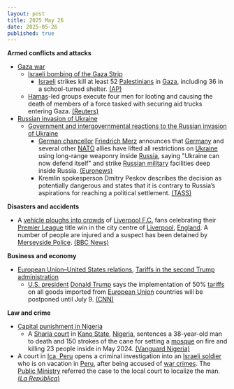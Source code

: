 ```yaml
---
layout: post
title: 2025 May 26
date: 2025-05-26
published: true
---
```



**Armed conflicts and attacks**

* [Gaza war](https://en.wikipedia.org/wiki/Gaza_war "Gaza war")
  + [Israeli bombing of the Gaza Strip](https://en.wikipedia.org/wiki/Israeli_bombing_of_the_Gaza_Strip "Israeli bombing of the Gaza Strip")
    - [Israeli](https://en.wikipedia.org/wiki/Israel "Israel") strikes kill at least 52 [Palestinians](https://en.wikipedia.org/wiki/Palestinians "Palestinians") in [Gaza](https://en.wikipedia.org/wiki/Gaza_Strip "Gaza Strip"), including 36 in a school-turned shelter. [(AP)](https://apnews.com/article/israel-palestinians-hamas-war-news-05-26-2025-6a7285f144a3619e8239138e6883b3b6)
  + [Hamas](https://en.wikipedia.org/wiki/Hamas "Hamas")-led groups execute four men for looting and causing the death of members of a force tasked with securing aid trucks entering Gaza. [(Reuters)](https://www.reuters.com/world/middle-east/hamas-led-groups-execute-four-looting-aid-trucks-amid-some-gaza-dissent-2025-05-26/)
* [Russian invasion of Ukraine](https://en.wikipedia.org/wiki/Russian_invasion_of_Ukraine "Russian invasion of Ukraine")
  + [Government and intergovernmental reactions to the Russian invasion of Ukraine](https://en.wikipedia.org/wiki/Government_and_intergovernmental_reactions_to_the_Russian_invasion_of_Ukraine "Government and intergovernmental reactions to the Russian invasion of Ukraine")
    - [German chancellor](https://en.wikipedia.org/wiki/Chancellor_of_Germany "Chancellor of Germany") [Friedrich Merz](https://en.wikipedia.org/wiki/Friedrich_Merz "Friedrich Merz") announces that [Germany](https://en.wikipedia.org/wiki/Germany "Germany") and several other [NATO](https://en.wikipedia.org/wiki/NATO "NATO") allies have lifted all restrictions on [Ukraine](https://en.wikipedia.org/wiki/Ukraine "Ukraine") using long-range weaponry inside [Russia](https://en.wikipedia.org/wiki/Russia "Russia"), saying "Ukraine can now defend itself" and strike [Russian military](https://en.wikipedia.org/wiki/Russian_Armed_Forces "Russian Armed Forces") facilities deep inside Russia. [(Euronews)](https://www.euronews.com/2025/05/26/western-allies-lift-ukraines-restrictions-on-long-range-weapons-says-merz)
    - Kremlin spokesperson Dmitry Peskov describes the decision as potentially dangerous and states that it is contrary to Russia’s aspirations for reaching a political settlement. [(TASS)](https://tass.com/politics/1963611)

**Disasters and accidents**

* A [vehicle ploughs into crowds](https://en.wikipedia.org/wiki/2025_Liverpool_car_incident "2025 Liverpool car incident") of [Liverpool F.C.](https://en.wikipedia.org/wiki/Liverpool_F.C. "Liverpool F.C.") fans celebrating their [Premier League](https://en.wikipedia.org/wiki/Premier_League "Premier League") title win in the city centre of [Liverpool](https://en.wikipedia.org/wiki/Liverpool "Liverpool"), [England](https://en.wikipedia.org/wiki/England "England"). A number of people are injured and a suspect has been detained by [Merseyside Police](https://en.wikipedia.org/wiki/Merseyside_Police "Merseyside Police"). [(BBC News)](https://www.bbc.co.uk/news/live/cn5xnlkegz0t)

**Business and economy**

* [European Union–United States relations](https://en.wikipedia.org/wiki/European_Union%E2%80%93United_States_relations "European Union–United States relations"), [Tariffs in the second Trump administration](https://en.wikipedia.org/wiki/Tariffs_in_the_second_Trump_administration "Tariffs in the second Trump administration")
  + [U.S. president](https://en.wikipedia.org/wiki/President_of_the_United_States "President of the United States") [Donald Trump](https://en.wikipedia.org/wiki/Donald_Trump "Donald Trump") says the implementation of 50% [tariffs](https://en.wikipedia.org/wiki/Tariff "Tariff") on all goods imported from [European Union](https://en.wikipedia.org/wiki/European_Union "European Union") countries will be postponed until July 9. [(CNN)](https://edition.cnn.com/2025/05/25/business/trump-eu-tariff-delay?iid=cnn_buildContentRecirc_end_recirc)

**Law and crime**

* [Capital punishment in Nigeria](https://en.wikipedia.org/wiki/Capital_punishment_in_Nigeria "Capital punishment in Nigeria")
  + A [Sharia court](https://en.wikipedia.org/wiki/Sharia_court "Sharia court") in [Kano State](https://en.wikipedia.org/wiki/Kano_State "Kano State"), [Nigeria](https://en.wikipedia.org/wiki/Nigeria "Nigeria"), sentences a 38-year-old man to death and 150 strokes of the cane for setting a [mosque](https://en.wikipedia.org/wiki/Mosque "Mosque") on fire and killing 23 people inside in May 2024. [(Vanguard Nigeria)](https://www.vanguardngr.com/2025/05/mosque-arsonist-sentenced-to-death-by-hanging-150-strokes-of-cane/)
* A court in [Ica, Peru](https://en.wikipedia.org/wiki/Ica%2C_Peru "Ica, Peru") opens a criminal investigation into an [Israeli soldier](https://en.wikipedia.org/wiki/Israeli_soldier "Israeli soldier") who is on vacation in [Peru](https://en.wikipedia.org/wiki/Peru "Peru"), after being accused of [war crimes](https://en.wikipedia.org/wiki/War_crimes "War crimes"). The [Public Ministry](https://en.wikipedia.org/wiki/Public_Ministry_of_Peru "Public Ministry of Peru") referred the case to the local court to localize the man. [(*La República*)](https://larepublica.pe/politica/2025/05/25/peru-abre-investigacion-contra-soldado-israeli-por-su-presunta-participacion-en-genocidio-en-gaza-hnews-467600)
